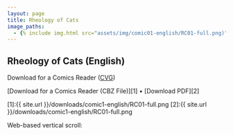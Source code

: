 ```yaml
---
layout: page
title: Rheology of Cats 
image_paths:
  - {% include img.html src="assets/img/comic01-english/RC01-full.png)" alt="front cover" %}
---
```


<div class="col-lg-12 text-center">
	<h2 class="section-heading text-uppercase">Rheology of Cats (English)</h2>
        <div class="text-muted">
           Download for a Comics Reader (<a href="{{ site.url }}/downloads/comic1-english/RC01-full.png">CVG</a>)
        </div>
  </div>


[Download for a Comics Reader (CBZ File)][1] &#x2022; [Download PDF][2]

[1]:{{ site.url }}/downloads/comic1-english/RC01-full.png
[2]:{{ site.url }}/downloads/comic1-english/RC01-full.png

Web-based vertical scroll:



















